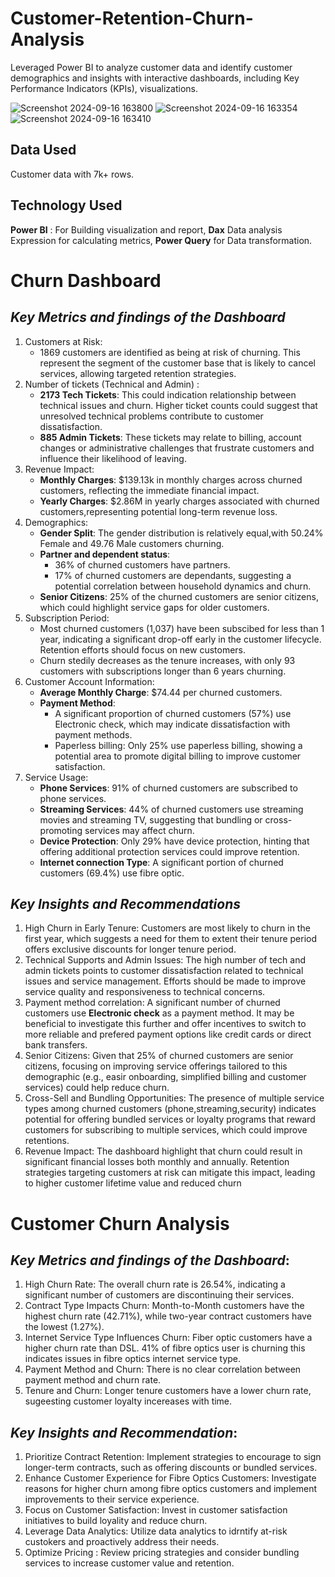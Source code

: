 # Customer-Retention-Churn-Analysis
Leveraged Power BI to analyze customer data and identify customer demographics and insights with interactive dashboards, including Key Performance Indicators (KPIs), visualizations. 

![Screenshot 2024-09-16 163800](https://github.com/user-attachments/assets/cfd90b4b-95dd-40b9-8904-e15f6d7f5c00)
![Screenshot 2024-09-16 163354](https://github.com/user-attachments/assets/69d94be8-1643-4a60-a50f-c8dd5b333e20)
![Screenshot 2024-09-16 163410](https://github.com/user-attachments/assets/90806116-d7e3-401c-baeb-3a52840610e0)

## Data Used
Customer data with 7k+ rows.

## Technology Used
**Power BI** : For Building visualization and report, **Dax** Data analysis Expression for calculating metrics, **Power Query**  for Data transformation.

# Churn Dashboard 

## *Key Metrics and findings of the Dashboard*

1. Customers at Risk:
     - 1869 customers are identified as being at risk of churning. This represent the segment of the customer base that is likely to cancel services, allowing targeted retention strategies.
2. Number of tickets (Technical and Admin) :
     - **2173 Tech Tickets**: This could indication relationship between technical issues and churn. Higher ticket counts could suggest that unresolved technical problems contribute to customer dissatisfaction.
     - **885 Admin Tickets**: These tickets may relate to billing, account changes or administrative challenges that frustrate customers and influence their likelihood of leaving.
3. Revenue Impact:
     - **Monthly Charges**: $139.13k in monthly charges across churned customers, reflecting the immediate financial impact.
     - **Yearly Charges**: $2.86M in yearly charges associated with churned customers,representing potential long-term revenue loss.
4. Demographics:
     - **Gender Split**: The gender distribution is relatively equal,with 50.24% Female and 49.76 Male customers churning.
     - **Partner and dependent status**:
         - 36% of churned customers have partners.
         - 17% of churned customers are dependants, suggesting a potential correlation between household dynamics and churn.
     - **Senior Citizens**: 25% of the churned customers are senior citizens, which could highlight service gaps for older customers.
5. Subscription Period:
     - Most churned customers (1,037) have been subscibed for less than 1 year, indicating a significant drop-off early in the customer lifecycle. Retention efforts should focus on new customers.
     - Churn stedily decreases as the tenure increases, with only 93 customers with subscriptions longer than 6 years churning.
6. Customer Account Information:
     - **Average Monthly Charge**: $74.44 per churned customers.
     - **Payment Method**:
         - A significant proportion of churned customers (57%) use Electronic check, which may indicate dissatisfaction with payment methods.
         - Paperless billing: Only 25% use paperless billing, showing a potential area to promote digital billing to improve customer satisfaction.
7. Service Usage:
    - **Phone Services**: 91% of churned customers are subscribed to phone services.
    - **Streaming Services**: 44% of churned customers use streaming movies and streaming TV, suggesting that bundling or cross-promoting services may affect churn.
    - **Device Protection**: Only 29% have device protection, hinting that offering additional protection services could improve retention.
    - **Internet connection Type**: A significant portion of churned customers (69.4%) use fibre optic.

## *Key Insights and Recommendations*

1. High Churn in Early Tenure: Customers are most likely to churn in the first year, which suggests a need for them to extent their tenure period offers exclusive discounts for longer tenure period.
2. Technical Supports and Admin Issues: The high number of tech and admin tickets points to customer dissatisfaction related to technical issues and service management. Efforts should be made to improve service quality and responsiveness to technical concerns.
3. Payment method correlation: A significant number of churned customers use **Electronic check** as a payment method. It may be beneficial to investigate this further and offer incentives to switch to more reliable and prefered payment options like credit cards or direct bank transfers.
4. Senior Citizens: Given that 25% of churned customers are senior citizens, focusing on improving service offerings tailored to this demographic (e.g., easir onboarding, simplified billing and customer services) could help reduce churn.
5. Cross-Sell and Bundling Opportunities: The presence of multiple service types among churned customers (phone,streaming,security) indicates potential for offering bundled services or loyalty programs that reward customers for subscribing to multiple services, which could improve retentions.
6. Revenue Impact: The dashboard highlight that churn could result in significant financial losses both monthly and annually. Retention strategies targeting customers at risk can mitigate this impact, leading to higher customer lifetime value and reduced churn


# Customer Churn Analysis

## *Key Metrics and findings of the Dashboard*:

1. High Churn Rate: The overall churn rate is 26.54%, indicating a significant number of customers are discontinuing their services.
2. Contract Type Impacts Churn: Month-to-Month customers have the highest churn rate (42.71%), while two-year contract customers have the lowest (1.27%).
3. Internet Service Type Influences Churn: Fiber optic customers have a higher churn rate than DSL. 41% of fibre optics user is churning this indicates issues in fibre optics internet service type.
4. Payment Method and Churn: There is no clear correlation between payment method and churn rate.
5. Tenure and Churn: Longer tenure customers have a lower churn rate, sugeesting customer loyalty incereases with time.

## *Key Insights and Recommendation*:

1. Prioritize Contract Retention: Implement strategies to encourage to sign longer-term contracts, such as offering discounts or bundled services.
2. Enhance Customer Experience for Fibre Optics Customers: Investigate reasons for higher churn among fibre optics customers and implement improvements to their service experience.
3. Focus on Customer Satisfaction: Invest in customer satisfaction initiatives to build loyality and reduce churn.
4. Leverage Data Analytics: Utilize data analytics to idrntify at-risk custokers and proactively address their needs.
5. Optimize Pricing : Review pricing strategies and consider bundling services to increase customer value and retention.
